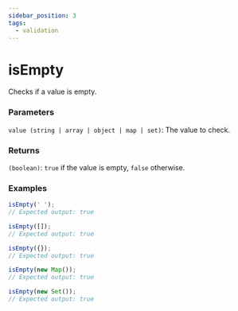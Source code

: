 ```yaml
---
sidebar_position: 3
tags:
  - validation
---
```


# isEmpty

Checks if a value is empty.

### Parameters

`value (string | array | object | map | set)`: The value to check.

### Returns

`(boolean)`: `true` if the value is empty, `false` otherwise.

### Examples

```ts
isEmpty(' ');
// Expected output: true

isEmpty([]);
// Expected output: true

isEmpty({});
// Expected output: true

isEmpty(new Map());
// Expected output: true

isEmpty(new Set());
// Expected output: true
```
